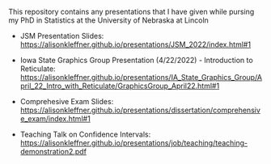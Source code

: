 This repository contains any presentations that I have given while pursing my PhD in Statistics at the University of Nebraska at Lincoln

+ JSM Presentation Slides: https://alisonkleffner.github.io/presentations/JSM_2022/index.html#1


+ Iowa State Graphics Group Presentation (4/22/2022) - Introduction to Reticulate: https://alisonkleffner.github.io/presentations/IA_State_Graphics_Group/April_22_Intro_with_Reticulate/GraphicsGroup_April22.html#1

+ Comprehesive Exam Slides: https://alisonkleffner.github.io/presentations/dissertation/comprehensive_exam/index.html#1

+ Teaching Talk on Confidence Intervals:
https://alisonkleffner.github.io/presentations/job/teaching/teaching-demonstration2.pdf